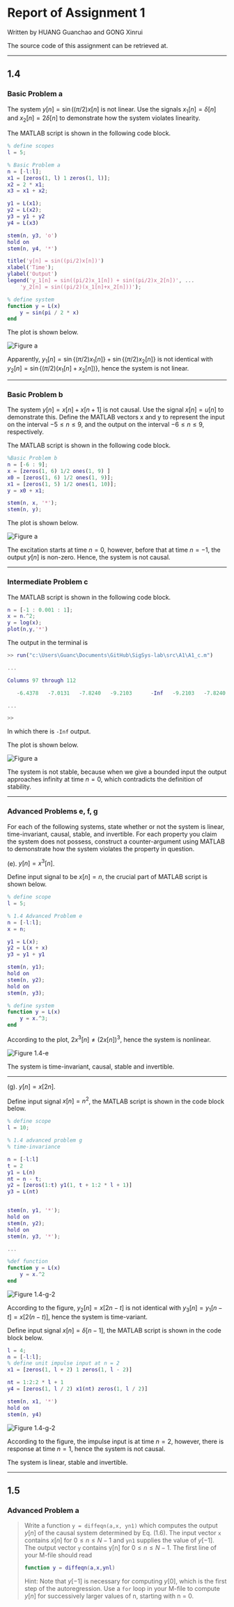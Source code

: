 # Report of Assignment 1

Written by HUANG Guanchao and GONG Xinrui

The source code of this assignment can be retrieved at.

---

## 1.4

### Basic Problem a

The system $y[n] = \sin((\pi/2)x[n]$ is not linear. Use the signals $x_1[n] = \delta[n]$ and $x_2[n] = 2\delta[n]$ to demonstrate how the system violates linearity.

The MATLAB script is shown in the following code block.

```matlab
% define scopes
l = 5;

% Basic Problem a
n = [-l:l];
x1 = [zeros(1, l) 1 zeros(1, l)];
x2 = 2 * x1;
x3 = x1 + x2;

y1 = L(x1);
y2 = L(x2);
y3 = y1 + y2
y4 = L(x3)

stem(n, y3, 'o')
hold on
stem(n, y4, '*')

title('y[n] = sin((pi/2)x[n])')
xlabel('Time');
ylabel('Output')
legend('y_1[n] = sin((pi/2)x_1[n]) + sin((pi/2)x_2[n])', ...
    'y_2[n] = sin((pi/2)(x_1[n]+x_2[n]))');

% define system
function y = L(x)
    y = sin(pi / 2 * x)
end
```

The plot is shown below.

![Figure a](https://raw.githubusercontent.com/SamuelHuang2019/SigSys-lab/master/figures/A1_a.png)

Apparently, $y_1[n] = \sin{\left\{(\pi/2)x_1[n]\right\}} + \sin{\left\{(\pi/2)x_2[n]\right\}}$ is not identical with $y_2[n] = \sin{\left\{(\pi/2)(x_1[n] + x_2[n])\right\}}$, hence the system is not linear.

---

### Basic Problem b

The system $y[n] = x[n] + x[n + 1]$ is not causal. Use the signal $x[n] = u[n]$ to demonstrate this. Define the MATLAB vectors x and y to represent the input on the interval $-5 \le n \le 9$, and the output on the interval $-6 \le n \le 9$, respectively.

The MATLAB script is shown in the following code block.

```matlab
%Basic Problem b
n = [-6 : 9];
x = [zeros(1, 6) 1/2 ones(1, 9) ]
x0 = [zeros(1, 6) 1/2 ones(1, 9)];
x1 = [zeros(1, 5) 1/2 ones(1, 10)];
y = x0 + x1;

stem(n, x, '*');
stem(n, y);
```

The plot is shown below.

![Figure a](https://raw.githubusercontent.com/SamuelHuang2019/SigSys-lab/master/figures/A1_b.png)

The excitation starts at time $n=0$, however, before that at time $n=-1$, the output $y[n]$ is non-zero. Hence, the system is not causal.

---

### Intermediate Problem c

The MATLAB script is shown in the following code block.

```matlab
n = [-1 : 0.001 : 1];
x = n.^2;
y = log(x);
plot(n,y,'*')
```

The output in the terminal is

```matlab
>> run("c:\Users\Guanc\Documents\GitHub\SigSys-lab\src\A1\A1_c.m")

...

Columns 97 through 112

   -6.4378   -7.0131   -7.8240   -9.2103      -Inf   -9.2103   -7.8240   -7.0131   -6.4378   -5.9915   -5.6268   -5.3185   -5.0515   -4.8159   -4.6052   -4.4145

...

>>
```

In which there is `-Inf` output.

The plot is shown below.

![Figure a](https://raw.githubusercontent.com/SamuelHuang2019/SigSys-lab/master/figures/A1_c.png)

The system is not stable, because when we give a bounded input the output approaches infinity at time $n = 0$, which contradicts the definition of stability.

---

### Advanced Problems e, f, g

For each of the following systems, state whether or not the system is linear, time-invariant, causal, stable, and invertible. For each property you claim the system does not possess, construct a counter-argument using MATLAB to demonstrate how the system violates the property in question.

(e). $y[n] = x^3[n]$.

Define input signal to be $x[n] = n$, the crucial part of MATLAB script is shown below.

```matlab
% define scope
l = 5;

% 1.4 Advanced Problem e
n = [-l:l];
x = n;

y1 = L(x);
y2 = L(x + x)
y3 = y1 + y1

stem(n, y1);
hold on
stem(n, y2);
hold on
stem(n, y3);

% define system
function y = L(x)
    y = x.^3;
end
```

According to the plot, $2x^3[n]\ne(2x[n])^3$, hence the system is nonlinear.

![Figure 1.4-e](https://raw.githubusercontent.com/SamuelHuang2019/SigSys-lab/master/figures/A1_e.png)

The system is time-invariant, causal, stable and invertible.

---

(g). $y[n] = x[2n]$.

Define input signal $x[n] = n^2$, the MATLAB script is shown in the code block below.

```matlab
% define scope
l = 10;

% 1.4 advanced problem g
% time-invariance

n = [-l:l]
t = 2
y1 = L(n)
nt = n - t;
y2 = [zeros(1:t) y1(1, t + 1:2 * l + 1)]
y3 = L(nt)


stem(n, y1, '*');
hold on
stem(n, y2);
hold on
stem(n, y3, '*');

...

%def function
function y = L(x)
    y = x.^2
end
```

![Figure 1.4-g-2](https://raw.githubusercontent.com/SamuelHuang2019/SigSys-lab/master/figures/A1_g_1.png)

According to the figure, $y_2[n] = x[2n - t]$ is not identical with $y_3[n] = y_1[n-t] = x[2(n - t)]$, hence the system is time-variant.

Define input signal $x[n] = \delta[n - 1]$, the MATLAB script is shown in the code block below.

```matlab
l = 4;
n = [-l:l];
% define unit impulse input at n = 2
x1 = [zeros(1, l + 2) 1 zeros(1, l - 2)]

nt = 1:2:2 * l + 1
y4 = [zeros(1, l / 2) x1(nt) zeros(1, l / 2)]

stem(n, x1, '*')
hold on
stem(n, y4)
```

![Figure 1.4-g-2](https://raw.githubusercontent.com/SamuelHuang2019/SigSys-lab/master/figures/A1_g_2.png)

According to the figure, the impulse input is at time $n = 2$, however, there is response at time $n = 1$, hence the system is not causal.

The system is linear, stable and invertible.

---

## 1.5

### Advanced Problem a

>Write a function `y = diffeqn(a,x, yn1)` which computes the output $y[n]$ of the causal system determined by Eq. (1.6). The input vector `x` contains $x[n]$ for $0\le n\le N - 1$ and `yn1` supplies the value of $y[-1]$. The output vector `y` contains y[n] for $0\le n\le N - 1$. The first line of your M-file should read
>
>```matlab
>function y = diffeqn(a,x,ynl)
>```
>
>Hint: Note that $y[-1]$ is necessary for computing $y[0]$, which is the first step of the autoregression. Use a `for` loop in your M-file to compute $y[n]$ for successively larger values of n, starting with n = 0.
